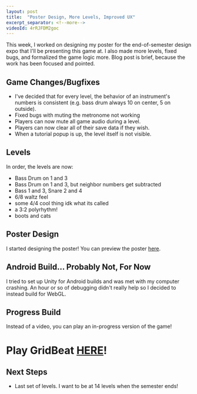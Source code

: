 ```yaml
---
layout: post
title:  "Poster Design, More Levels, Improved UX"
excerpt_separator: <!--more-->
videoId: 4rRJFDM2goc
---
```


This week, I worked on designing my poster for the end-of-semester design expo that I'll be presenting this game at. I also made more levels, fixed bugs, and formalized the game logic more. Blog post is brief, because the work has been focused and pointed.

<!--more-->

## Game Changes/Bugfixes

* I've decided that for every level, the behavior of an instrument's numbers is consistent (e.g. bass drum always 10 on center, 5 on outside).
* Fixed bugs with muting the metronome not working
* Players can now mute all game audio during a level.
* Players can now clear all of their save data if they wish.
* When a tutorial popup is up, the level itself is not visible.

## Levels

In order, the levels are now:

- Bass Drum on 1 and 3
- Bass Drum on 1 and 3, but neighbor numbers get subtracted
- Bass 1 and 3, Snare 2 and 4
- 6/8 waltz feel
- some 4/4 cool thing idk what its called
- a 3:2 polyrhythm!
- boots and cats

## Poster Design

I started designing the poster! You can preview the poster [here](/assets/PosterDraft.pdf).


## Android Build... Probably Not, For Now

I tried to set up Unity for Android builds and was met with my computer crashing. An hour or so of debugging didn't really help so I decided to instead build for WebGL.

## Progress Build

Instead of a video, you can play an in-progress version of the game!

# Play GridBeat [HERE](/game/)!

## Next Steps

* Last set of levels. I want to be at 14 levels when the semester ends!